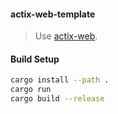#### actix-web-template

> Use [actix-web](https://github.com/actix/actix-web).

#### Build Setup

```bash
cargo install --path .
cargo run
cargo build --release
```